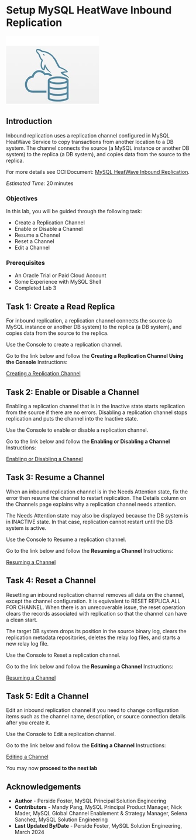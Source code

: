 # Setup MySQL HeatWave Inbound Replication

![mysql heatwave](./images/mysql-heatwave-logo.jpg "mysql heatwave")

## Introduction

Inbound replication uses a replication channel configured in MySQL HeatWave Service to copy transactions from another location to a DB system. The channel connects the source (a MySQL instance or another DB system) to the replica (a DB system), and copies data from the source to the replica.

For more details see OCI Document:
[MySQL HeatWave Inbound Replication](https://docs.oracle.com/en-us/iaas/mysql-database/doc/inbound-replication.html).

_Estimated Time:_ 20 minutes

### Objectives

In this lab, you will be guided through the following task:

- Create a Replication Channel
- Enable or Disable a Channel
- Resume a Channel
- Reset a Channel
- Edit a Channel

### Prerequisites

- An Oracle Trial or Paid Cloud Account
- Some Experience with MySQL Shell
- Completed Lab 3

## Task 1: Create a Read Replica

For inbound replication, a replication channel connects the source (a MySQL instance or another DB system) to the replica (a DB system), and copies data from the source to the replica.

Use the Console to create a replication channel.

Go to the link below and follow the **Creating a Replication Channel Using the Console** Instructions:

[Creating a Replication Channel](https://docs.oracle.com/en-us/iaas/mysql-database/doc/creating-replication-channel.html#GUID-3C42FF94-3DEE-409C-B8A3-467890AA7FE3)

## Task 2: Enable or Disable a Channel

Enabling a replication channel that is in the Inactive state starts replication from the source if there are no errors. Disabling a replication channel stops replication and puts the channel into the Inactive state.

Use the Console to enable or disable  a replication channel.

Go to the link below and follow the **Enabling or Disabling a Channel** Instructions:

[Enabling or Disabling a Channel](https://docs.oracle.com/en-us/iaas/mysql-database/doc/managing-replication-channel.html#GUID-4CD38EFA-7463-4175-8838-0EE40C0FABC9)

## Task 3: Resume a Channel

When an inbound replication channel is in the Needs Attention state, fix the error then resume the channel to restart replication. The Details column on the Channels page explains why a replication channel needs attention.

The Needs Attention state may also be displayed because the DB system is in INACTIVE state. In that case, replication cannot restart until the DB system is active.

Use the Console to Resume a replication channel.

Go to the link below and follow the **Resuming a Channel** Instructions:

[Resuming a Channel](https://docs.oracle.com/en-us/iaas/mysql-database/doc/managing-replication-channel.html#GUID-4CD38EFA-7463-4175-8838-0EE40C0FABC9)

## Task 4: Reset a Channel

Resetting an inbound replication channel removes all data on the channel, except the channel configuration. It is equivalent to RESET REPLICA ALL FOR CHANNEL. When there is an unrecoverable issue, the reset operation clears the records associated with replication so that the channel can have a clean start.

The target DB system drops its position in the source binary log, clears the replication metadata repositories, deletes the relay log files, and starts a new relay log file.

Use the Console to Reset a replication channel.

Go to the link below and follow the **Resuming a Channel** Instructions:

[Resuming a Channel](https://docs.oracle.com/en-us/iaas/mysql-database/doc/managing-replication-channel.html#GUID-4CD38EFA-7463-4175-8838-0EE40C0FABC9)

## Task 5: Edit a Channel

Edit an inbound replication channel if you need to change configuration items such as the channel name, description, or source connection details after you create it.

Use the Console to Edit a replication channel.

Go to the link below and follow the **Editing a Channel** Instructions:

[Editing a Channel](https://docs.oracle.com/en-us/iaas/mysql-database/doc/managing-replication-channel.html#GUID-4CD38EFA-7463-4175-8838-0EE40C0FABC9)


You may now **proceed to the next lab**

## Acknowledgements

- **Author** - Perside Foster, MySQL Principal Solution Engineering
- **Contributors** - Mandy Pang, MySQL Principal Product Manager,  Nick Mader, MySQL Global Channel Enablement & Strategy Manager, Selena Sanchez, MySQL Solution Engineering
- **Last Updated By/Date** - Perside Foster, MySQL Solution Engineering, March 2024